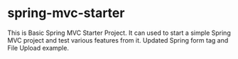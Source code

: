 # spring-mvc-starter

This is Basic Spring MVC Starter Project.
It can used to start a simple Spring MVC project and test various features from it.
Updated Spring form tag and File Upload example.
